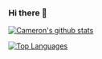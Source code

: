 ### Hi there 👋
[![Cameron's github stats](https://github-readme-stats.vercel.app/api?username=cameronshum)](https://github.com/anuraghazra/github-readme-stats)


[![Top Languages](https://github-readme-stats.vercel.app/api/top-langs/?username=cameronshum)](https://github.com/anuraghazra/github-readme-stats)
<!--
**CameronShum/CameronShum** is a ✨ _special_ ✨ repository because its `README.md` (this file) appears on your GitHub profile.

Here are some ideas to get you started:

- 🔭 I’m currently working on ...
- 🌱 I’m currently learning ...
- 👯 I’m looking to collaborate on ...
- 🤔 I’m looking for help with ...
- 💬 Ask me about ...
- 📫 How to reach me: ...
- 😄 Pronouns: ...
- ⚡ Fun fact: ...
-->
